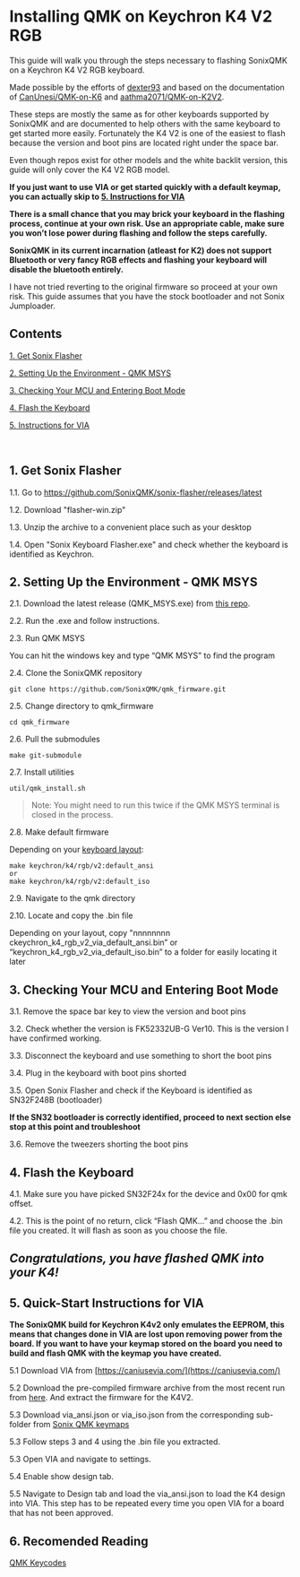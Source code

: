 # Installing QMK on Keychron K4 V2 RGB
This guide will walk you through the steps necessary to flashing SonixQMK on a Keychron K4 V2 RGB keyboard.

Made possible by the efforts of [dexter93](https://github.com/dexter93/keychron-k4) and based on the documentation of [CanUnesi/QMK-on-K6](https://github.com/CanUnesi/QMK-on-K6) and [aathma2071/QMK-on-K2V2](https://github.com/aathma2071/QMK-on-K2V2).

These steps are mostly the same as for other keyboards supported by SonixQMK and are documented to help others with the same keyboard to get started more easily.
Fortunately the K4 V2 is one of the easiest to flash because the version and boot pins are located right under the space bar.

Even though repos exist for other models and the white backlit version, this guide will only cover the K4 V2 RGB model.

**If you just want to use VIA or get started quickly with a default keymap, you can actually skip to [5. Instructions for VIA](#5-instructions-for-via)**

**There is a small chance that you may brick your keyboard in the flashing process, continue at your own risk. Use an appropriate cable, make sure you won’t lose power during flashing and follow the steps carefully.**

**SonixQMK in its current incarnation (atleast for K2) does not support Bluetooth or very fancy RGB effects and flashing your keyboard will disable the bluetooth entirely.**

I have not tried reverting to the original firmware so proceed at your own risk.
This guide assumes that you have the stock bootloader and not Sonix Jumploader.


## Contents
[1. Get Sonix Flasher](#1-get-sonix-flasher)

[2. Setting Up the Environment - QMK MSYS](#2-setting-up-the-environment---qmk-msys)

[3. Checking Your MCU and Entering Boot Mode](#3-checking-your-mcu-and-entering-boot-mode)

[4. Flash the Keyboard](#4-flash-the-keyboard)

[5. Instructions for VIA](#5-quick-start-instructions-for-via)

&nbsp; 

## 1. Get Sonix Flasher
 1.1. Go to https://github.com/SonixQMK/sonix-flasher/releases/latest

 1.2. Download "flasher-win.zip"

 1.3. Unzip the archive to a convenient place such as your desktop

 1.4. Open "Sonix Keyboard Flasher.exe" and check whether the keyboard is identified as Keychron.

## 2. Setting Up the Environment - QMK MSYS
 2.1. Download the latest release (QMK_MSYS.exe) from [this repo](https://github.com/qmk/qmk_distro_msys/releases/latest).

 2.2. Run the .exe and follow instructions.

 2.3. Run QMK MSYS

You can hit the windows key and type “QMK MSYS” to find the program

 2.4. Clone the SonixQMK repository

    git clone https://github.com/SonixQMK/qmk_firmware.git

 2.5. Change directory to qmk_firmware

	cd qmk_firmware

 2.6. Pull the submodules

	make git-submodule

 2.7. Install utilities

	util/qmk_install.sh

>Note: You might need to run this twice if the QMK MSYS terminal is closed in the process.

 2.8. Make default firmware

Depending on your [keyboard layout](https://upload.wikimedia.org/wikipedia/commons/1/14/Physical_keyboard_layouts_comparison_ANSI_ISO.png):

    make keychron/k4/rgb/v2:default_ansi
    or
    make keychron/k4/rgb/v2:default_iso

 2.9. Navigate to the qmk directory

 2.10. Locate and copy the .bin file

Depending on your layout, copy "nnnnnnnn                ckeychron_k4_rgb_v2_via_default_ansi.bin” or “keychron_k4_rgb_v2_via_default_iso.bin” to a folder for easily locating it later

## 3. Checking Your MCU and Entering Boot Mode
 3.1. Remove the space bar key to view the version and boot pins

 3.2. Check whether the version is FK52332UB-G Ver10. This is the version I have confirmed working.

 3.3. Disconnect the keyboard and use something to short the boot pins

 3.4. Plug in the keyboard with boot pins shorted

 3.5. Open Sonix Flasher and check if the Keyboard is identified as SN32F248B (bootloader)

**If the SN32 bootloader is correctly identified, proceed to next section else stop at this point and troubleshoot**

 3.6. Remove the tweezers shorting the boot pins

## 4. Flash the Keyboard
 4.1. Make sure you have picked SN32F24x for the device and 0x00 for qmk offset.

 4.2. This is the point of no return, click “Flash QMK…” and choose the .bin file you created. It will flash as soon as you choose the file.

## *Congratulations, you have flashed QMK into your K4!*

## 5. Quick-Start Instructions for VIA

**The SonixQMK build for Keychron K4v2 only emulates the EEPROM, this means that changes done in VIA are lost upon removing power from the board. If you want to have your keymap stored on the board you need to build and flash QMK with the keymap you have created.**

 5.1 Download VIA from [https://caniusevia.com/](https://caniusevia.com/)
 
 5.2 Download the pre-compiled firmware archive from the most recent run from [here](https://github.com/SonixQMK/qmk_firmware/actions?query=branch%3Asn32+event%3Apush). And extract the firmware for the K4V2.
 
 5.3 Download via_ansi.json or via_iso.json from the corresponding sub-folder from [Sonix QMK keymaps](https://github.com/SonixQMK/qmk_firmware/tree/sn32/keyboards/keychron/k4/rgb/v2/keymaps) 
 
 5.3 Follow steps 3 and 4 using the .bin file you extracted.

 5.3 Open VIA and navigate to settings.

 5.4 Enable show design tab.

 5.5 Navigate to Design tab and load the via_ansi.json to load the K4 design into VIA.
 This step has to be repeated every time you open VIA for a board that has not been approved.

## 6. Recomended Reading
[QMK Keycodes](https://github.com/qmk/qmk_firmware/blob/master/docs/keycodes.md)

